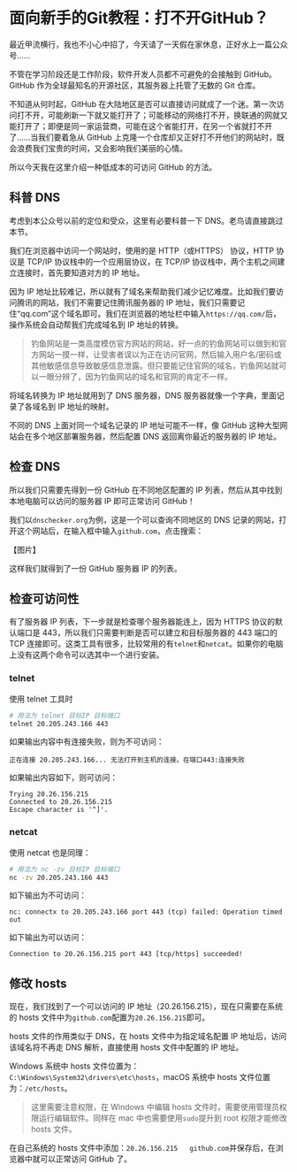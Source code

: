 # 面向新手的Git教程：打不开GitHub？

最近甲流横行，我也不小心中招了，今天请了一天假在家休息，正好水上一篇公众号……

不管在学习阶段还是工作阶段，软件开发人员都不可避免的会接触到 GitHub。GitHub 作为全球最知名的开源社区，其服务器上托管了无数的 Git 仓库。

不知道从何时起，GitHub 在大陆地区是否可以直接访问就成了一个迷。第一次访问打不开，可能刷新一下就又能打开了；可能移动的网络打不开，换联通的网就又能打开了；即便是同一家运营商，可能在这个省能打开，在另一个省就打不开了……当我们要着急从 GitHub 上克隆一个仓库却又正好打不开他们的网站时，既会浪费我们宝贵的时间，又会影响我们美丽的心情。

所以今天我在这里介绍一种低成本的可访问 GitHub 的方法。

## 科普 DNS

考虑到本公众号以前的定位和受众，这里有必要科普一下 DNS。老鸟请直接跳过本节。

我们在浏览器中访问一个网站时，使用的是 HTTP（或HTTPS） 协议，HTTP 协议是 TCP/IP 协议栈中的一个应用层协议，在 TCP/IP 协议栈中，两个主机之间建立连接时，首先要知道对方的 IP 地址。

因为 IP 地址比较难记，所以就有了域名来帮助我们减少记忆难度。比如我们要访问腾讯的网站，我们不需要记住腾讯服务器的 IP 地址，我们只需要记住“qq.com”这个域名即可。我们在浏览器的地址栏中输入`https://qq.com/`后，操作系统会自动帮我们完成域名到 IP 地址的转换。

> 钓鱼网站是一类高度模仿官方网站的网站，好一点的钓鱼网站可以做到和官方网站一摸一样，让受害者误以为正在访问官网，然后输入用户名/密码或其他敏感信息导致敏感信息泄露。但只要能记住官网的域名，钓鱼网站就可以一眼分辨了，因为钓鱼网站的域名和官网的肯定不一样。

将域名转换为 IP 地址就用到了 DNS 服务器，DNS 服务器就像一个字典，里面记录了各域名到 IP 地址的映射。

不同的 DNS 上面对同一个域名记录的 IP 地址可能不一样，像 GitHub 这种大型网站会在多个地区部署服务器，然后配置 DNS 返回离你最近的服务器的 IP 地址。

## 检查 DNS

所以我们只需要先得到一份 GitHub 在不同地区配置的 IP 列表，然后从其中找到本地电脑可以访问的服务器 IP 即可正常访问 GitHub！

我们以`dnschecker.org`为例，这是一个可以查询不同地区的 DNS 记录的网站，打开这个网站后，在输入框中输入`github.com`，点击搜索：

【图片】

这样我们就得到了一份 GitHub 服务器 IP 的列表。

## 检查可访问性

有了服务器 IP 列表，下一步就是检查哪个服务器能连上，因为 HTTPS 协议的默认端口是 443，所以我们只需要判断是否可以建立和目标服务器的 443 端口的 TCP 连接即可。这类工具有很多，比较常用的有`telnet`和`netcat`。如果你的电脑上没有这两个命令可以选其中一个进行安装。

### telnet

使用 telnet 工具时

```Bash
# 用法为 telnet 目标IP 目标端口
telnet 20.205.243.166 443
```

如果输出内容中有连接失败，则为不可访问：

```
正在连接 20.205.243.166... 无法打开到主机的连接。在端口443:连接失败
```

如果输出内容如下，则可访问：

```
Trying 20.26.156.215
Connected to 20.26.156.215
Escape character is '^]'.
```

### netcat

使用 netcat 也是同理：

```Bash
# 用法为 nc -zv 目标IP 目标端口
nc -zv 20.205.243.166 443
```

如下输出为不可访问：

```
nc: connectx to 20.205.243.166 port 443 (tcp) failed: Operation timed out
```

如下输出为可以访问：

```
Connection to 20.26.156.215 port 443 [tcp/https] succeeded!
```

## 修改 hosts

现在，我们找到了一个可以访问的 IP 地址（20.26.156.215），现在只需要在系统的 hosts 文件中为`github.com`配置为`20.26.156.215`即可。

hosts 文件的作用类似于 DNS，在 hosts 文件中为指定域名配置 IP 地址后，访问该域名将不再走 DNS 解析，直接使用 hosts 文件中配置的 IP 地址。

Windows 系统中 hosts 文件位置为：`C:\Windows\System32\drivers\etc\hosts`，macOS 系统中 hosts 文件位置为：`/etc/hosts`。

> 这里需要注意权限，在 Windows 中编辑 hosts 文件时，需要使用管理员权限运行编辑软件。同样在 mac 中也需要使用`sudo`提升到 root 权限才能修改 hosts 文件。

在自己系统的 hosts 文件中添加：`20.26.156.215	github.com`并保存后，在浏览器中就可以正常访问 GitHub 了。
